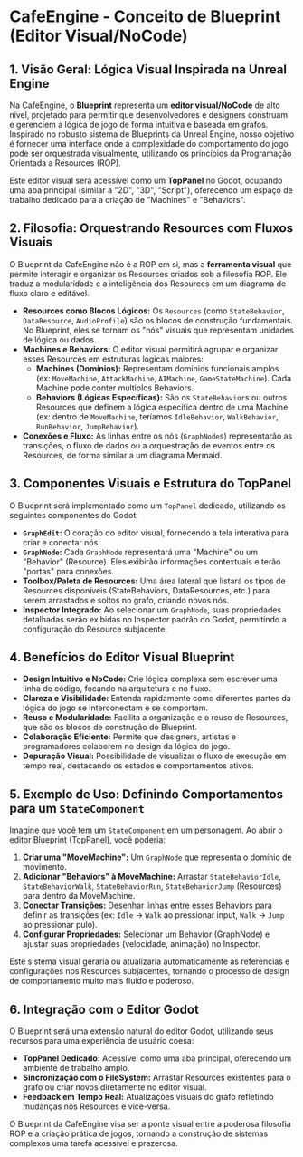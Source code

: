 # CafeEngine - Conceito de Blueprint (Editor Visual/NoCode)

## 1. Visão Geral: Lógica Visual Inspirada na Unreal Engine

Na CafeEngine, o **Blueprint** representa um **editor visual/NoCode** de alto nível, projetado para permitir que desenvolvedores e designers construam e gerenciem a lógica de jogo de forma intuitiva e baseada em grafos. Inspirado no robusto sistema de Blueprints da Unreal Engine, nosso objetivo é fornecer uma interface onde a complexidade do comportamento do jogo pode ser orquestrada visualmente, utilizando os princípios da Programação Orientada a Resources (ROP).

Este editor visual será acessível como um **TopPanel** no Godot, ocupando uma aba principal (similar a "2D", "3D", "Script"), oferecendo um espaço de trabalho dedicado para a criação de "Machines" e "Behaviors".

## 2. Filosofia: Orquestrando Resources com Fluxos Visuais

O Blueprint da CafeEngine não é a ROP em si, mas a **ferramenta visual** que permite interagir e organizar os Resources criados sob a filosofia ROP. Ele traduz a modularidade e a inteligência dos Resources em um diagrama de fluxo claro e editável.

*   **Resources como Blocos Lógicos:** Os `Resources` (como `StateBehavior`, `DataResource`, `AudioProfile`) são os blocos de construção fundamentais. No Blueprint, eles se tornam os "nós" visuais que representam unidades de lógica ou dados.
*   **Machines e Behaviors:** O editor visual permitirá agrupar e organizar esses Resources em estruturas lógicas maiores:
    *   **Machines (Domínios):** Representam domínios funcionais amplos (ex: `MoveMachine`, `AttackMachine`, `AIMachine`, `GameStateMachine`). Cada Machine pode conter múltiplos Behaviors.
    *   **Behaviors (Lógicas Específicas):** São os `StateBehavior`s ou outros Resources que definem a lógica específica dentro de uma Machine (ex: dentro de `MoveMachine`, teríamos `IdleBehavior`, `WalkBehavior`, `RunBehavior`, `JumpBehavior`).
*   **Conexões e Fluxo:** As linhas entre os nós (`GraphNode`s) representarão as transições, o fluxo de dados ou a orquestração de eventos entre os Resources, de forma similar a um diagrama Mermaid.

## 3. Componentes Visuais e Estrutura do TopPanel

O Blueprint será implementado como um `TopPanel` dedicado, utilizando os seguintes componentes do Godot:

*   **`GraphEdit`:** O coração do editor visual, fornecendo a tela interativa para criar e conectar nós.
*   **`GraphNode`:** Cada `GraphNode` representará uma "Machine" ou um "Behavior" (Resource). Eles exibirão informações contextuais e terão "portas" para conexões.
*   **Toolbox/Paleta de Resources:** Uma área lateral que listará os tipos de Resources disponíveis (StateBehaviors, DataResources, etc.) para serem arrastados e soltos no grafo, criando novos nós.
*   **Inspector Integrado:** Ao selecionar um `GraphNode`, suas propriedades detalhadas serão exibidas no Inspector padrão do Godot, permitindo a configuração do Resource subjacente.

## 4. Benefícios do Editor Visual Blueprint

*   **Design Intuitivo e NoCode:** Crie lógica complexa sem escrever uma linha de código, focando na arquitetura e no fluxo.
*   **Clareza e Visibilidade:** Entenda rapidamente como diferentes partes da lógica do jogo se interconectam e se comportam.
*   **Reuso e Modularidade:** Facilita a organização e o reuso de Resources, que são os blocos de construção do Blueprint.
*   **Colaboração Eficiente:** Permite que designers, artistas e programadores colaborem no design da lógica do jogo.
*   **Depuração Visual:** Possibilidade de visualizar o fluxo de execução em tempo real, destacando os estados e comportamentos ativos.

## 5. Exemplo de Uso: Definindo Comportamentos para um `StateComponent`

Imagine que você tem um `StateComponent` em um personagem. Ao abrir o editor Blueprint (TopPanel), você poderia:

1.  **Criar uma "MoveMachine":** Um `GraphNode` que representa o domínio de movimento.
2.  **Adicionar "Behaviors" à MoveMachine:** Arrastar `StateBehaviorIdle`, `StateBehaviorWalk`, `StateBehaviorRun`, `StateBehaviorJump` (Resources) para dentro da MoveMachine.
3.  **Conectar Transições:** Desenhar linhas entre esses Behaviors para definir as transições (ex: `Idle` -> `Walk` ao pressionar input, `Walk` -> `Jump` ao pressionar pulo).
4.  **Configurar Propriedades:** Selecionar um Behavior (GraphNode) e ajustar suas propriedades (velocidade, animação) no Inspector.

Este sistema visual geraria ou atualizaria automaticamente as referências e configurações nos Resources subjacentes, tornando o processo de design de comportamento muito mais fluido e poderoso.

## 6. Integração com o Editor Godot

O Blueprint será uma extensão natural do editor Godot, utilizando seus recursos para uma experiência de usuário coesa:

*   **TopPanel Dedicado:** Acessível como uma aba principal, oferecendo um ambiente de trabalho amplo.
*   **Sincronização com o FileSystem:** Arrastar Resources existentes para o grafo ou criar novos diretamente no editor visual.
*   **Feedback em Tempo Real:** Atualizações visuais do grafo refletindo mudanças nos Resources e vice-versa.

O Blueprint da CafeEngine visa ser a ponte visual entre a poderosa filosofia ROP e a criação prática de jogos, tornando a construção de sistemas complexos uma tarefa acessível e prazerosa.
